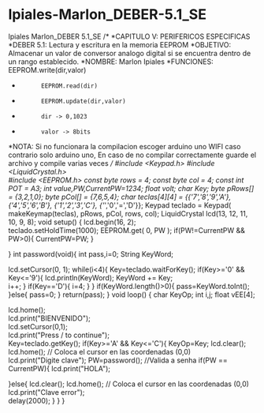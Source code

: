 # Ipiales-Marlon_DEBER-5.1_SE
Ipiales Marlon_DEBER 5.1_SE
/*
*CAPITULO V: PERIFERICOS ESPECIFICAS
*DEBER 5.1: Lectura y escritura en la memoria EEPROM
*OBJETIVO: Almacenar un valor de conversor analogo digital si se encuentra dentro de un rango establecido.
*NOMBRE: Marlon Ipiales
*FUNCIONES: EEPROM.write(dir,valor)
*           EEPROM.read(dir)
*           EEPROM.update(dir,valor)
*           dir -> 0,1023
*           valor -> 8bits  
*NOTA: Si no funcionara la compilacion escoger arduino uno WIFI caso contrario solo arduino uno, En caso de  no compilar correctamente guarde el archivo y compile varias veces */
#include <Keypad.h>
#include <LiquidCrystal.h>   
#include <EEPROM.h>
const byte rows = 4; 
const byte col = 4;
const int POT = A3; 
int value,PW,CurrentPW=1234;
float volt;
char Key;
byte pRows[]  = {3,2,1,0};
byte pCol[] = {7,6,5,4};
char teclas[4][4] = {{'7','8','9','A'},
{'4','5','6','B'},
{'1','2','3','C'},
{'*','0','=','D'}};
Keypad teclado = Keypad( makeKeymap(teclas), pRows, pCol, rows, col); 
LiquidCrystal lcd(13, 12, 11, 10, 9, 8); 
void setup() {
lcd.begin(16, 2);   
teclado.setHoldTime(1000); 
EEPROM.get( 0, PW );
if(PW!=CurrentPW && PW>0){
CurrentPW=PW;
}

}
int password(void){
int pass,i=0;
String KeyWord;

lcd.setCursor(0, 1);
while(i<4){
Key=teclado.waitForKey(); 
if(Key>='0' && Key<='9'){
lcd.println(KeyWord);
KeyWord += Key;   
i++;
}
if(Key=='D'){ 
i=4;
}
}
if(KeyWord.length()>0){
pass=KeyWord.toInt(); 
}else{
pass=0;
}
return(pass);
}
void loop() {
char KeyOp;
int i,j;
float vEE[4];


lcd.home();         
lcd.print("BIENVENIDO");   
lcd.setCursor(0,1);        
lcd.print("Press / to continue");  
Key=teclado.getKey();
if(Key>='A' && Key<='C'){
KeyOp=Key;
lcd.clear();
lcd.home();         // Coloca el cursor en las coordenadas (0,0)   
lcd.print("Digite clave"); 
PW=password();
//Valida a senha
if(PW == CurrentPW){
  lcd.print("HOLA"); 




}else{
lcd.clear();
lcd.home();         // Coloca el cursor en las coordenadas (0,0)   
lcd.print("Clave error");  
delay(2000); 
}
} 
}
